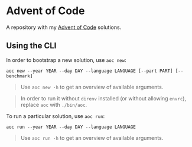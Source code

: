 # Advent of Code

A repository with my [Advent of Code](https://adventofcode.com/) solutions.

## Using the CLI

In order to bootstrap a new solution, use `aoc new`:

```shell
aoc new --year YEAR --day DAY --language LANGUAGE [--part PART] [--benchmark]
```

> Use `aoc new -h` to get an overview of available arguments.

> In order to run it without `direnv` installed (or without allowing `envrc`), replace `aoc` with `./bin/aoc`.

To run a particular solution, use `aoc run`:

```shell
aoc run --year YEAR --day DAY --language LANGUAGE
```

> Use `aoc run -h` to get an overview of available arguments.
